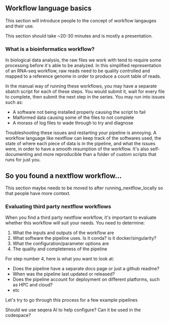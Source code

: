 ## Workflow language basics

This section will introduce people to the concept of workflow langauges and their use. 

This section should take ~20-30 minutes and is mostly a presentation. 

### What is a bioinformatics workflow?

In biological data analysis, the raw files we work with tend to require some processing before it's able to be analyzed. In this simplified representation of an RNA-seq workflow, raw reads need to be quality controlled and mapped to a reference genome in order to produce a count table of reads.

In the manual way of running these workflows, you may have a separate sbatch script for each of these steps. You would submit it, wait for every file to complete, then submit the next step in the series. You may run into issues such as:

* A software not being installed properly causing the script to fail
* Malformed data causing some of the files to not complete
* A morass of log files to wade through to try and diagnose

Troubleshooting these issues and restarting your pipeline is annoying. A workflow language like nextflow can keep track of the softwares used, the state of where each piece of data is in the pipeline, and what the issues were, in order to have a smooth resumption of the workflow. It's also self-documenting and more reproducible than a folder of custom scripts that runs for just you.

## So you found a nextflow workflow...

This section maybe needs to be moved to after running_nextflow_locally so that people have more context.

### Evaluating third party nextflow workflows

When you find a third party nextflow workflow, it's important to evaluate whether this workflow will suit your needs. You need to determine:

1. What the inputs and outputs of the workflow are
2. What software the pipeline uses. Is it conda? is it docker/singularity?
3. What the configuration/parameter options are
4. The quality and completeness of the pipeline

For step number 4, here is what you want to look at:

* Does the pipeline have a separate docs page or just a github readme?
* When was the pipeline last updated or released?
* Does the pipeline account for deployment on different platforms, such as HPC and cloud?
* etc

Let's try to go through this process for a few example pipelines

Should we use seqera AI to help configure? Can it be used in the codespace?